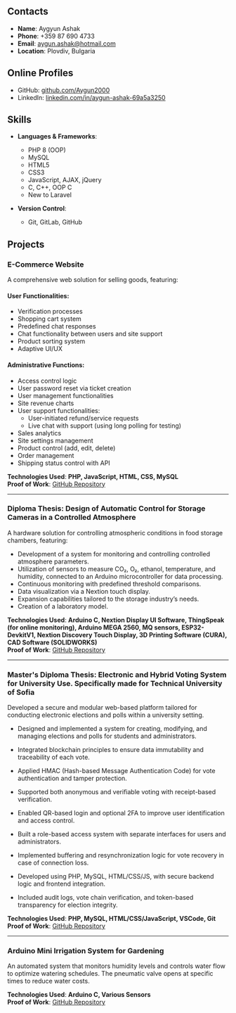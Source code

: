 ## Contacts
- **Name**: Aygyun Ashak  
- **Phone**: +359 87 690 4733  
- **Email**: [aygun.ashak@hotmail.com](mailto:aygun.ashak@hotmail.com)  
- **Location**: Plovdiv, Bulgaria  

## Online Profiles
- GitHub: [github.com/Aygun2000](https://github.com/Aygun2000)
- LinkedIn: [linkedin.com/in/aygun-ashak-69a5a3250](https://linkedin.com/in/aygun-ashak-69a5a3250)
  
## Skills
- **Languages & Frameworks**:
  - PHP 8 (OOP)
  - MySQL
  - HTML5
  - CSS3
  - JavaScript, AJAX, jQuery
  - C, C++, OOP C
  - New to Laravel

- **Version Control**:
  - Git, GitLab, GitHub

## Projects

### E-Commerce Website
A comprehensive web solution for selling goods, featuring:

#### User Functionalities:
- Verification processes
- Shopping cart system
- Predefined chat responses
- Chat functionality between users and site support
- Product sorting system
- Adaptive UI/UX

#### Administrative Functions:
- Access control logic
- User password reset via ticket creation
- User management functionalities
- Site revenue charts
- User support functionalities:
  - User-initiated refund/service requests
  - Live chat with support (using long polling for testing)
- Sales analytics
- Site settings management
- Product control (add, edit, delete)
- Order management
- Shipping status control with API

**Technologies Used**: **PHP, JavaScript, HTML, CSS, MySQL**  
**Proof of Work**: [GitHub Repository](https://github.com/Aygun2000/Web-PHP.git)

---

### Diploma Thesis: Design of Automatic Control for Storage Cameras in a Controlled Atmosphere
A hardware solution for controlling atmospheric conditions in food storage chambers, featuring:

- Development of a system for monitoring and controlling controlled atmosphere parameters.
- Utilization of sensors to measure CO₂, O₂, ethanol, temperature, and humidity, connected to an Arduino microcontroller for data processing.
- Continuous monitoring with predefined threshold comparisons.
- Data visualization via a Nextion touch display.
- Expansion capabilities tailored to the storage industry’s needs.
- Creation of a laboratory model.

**Technologies Used**: **Arduino C, Nextion Display UI Software, ThingSpeak (for online monitoring), Arduino MEGA 2560, MQ sensors, ESP32-DevkitV1, Nextion Discovery Touch Display, 3D Printing Software (CURA), CAD Software (SOLIDWORKS)**  
**Proof of Work**: [GitHub Repository](https://github.com/Aygun2000/diploma-thesis.git)

---

### Master's Diploma Thesis: Electronic and Hybrid Voting System for University Use. Specifically made for Technical University of Sofia
Developed a secure and modular web-based platform tailored for conducting electronic elections and polls within a university setting.

- Designed and implemented a system for creating, modifying, and managing elections and polls for students and administrators.

- Integrated blockchain principles to ensure data immutability and traceability of each vote.

- Applied HMAC (Hash-based Message Authentication Code) for vote authentication and tamper protection.

- Supported both anonymous and verifiable voting with receipt-based verification.

- Enabled QR-based login and optional 2FA to improve user identification and access control.

- Built a role-based access system with separate interfaces for users and administrators.

- Implemented buffering and resynchronization logic for vote recovery in case of connection loss.

- Developed using PHP, MySQL, HTML/CSS/JS, with secure backend logic and frontend integration.

- Included audit logs, vote chain verification, and token-based transparency for election integrity.

**Technologies Used**: **PHP, MySQL, HTML/CSS/JavaScript, VSCode, Git**
**Proof of Work**: [GitHub Repository](https://github.com/Aygun2000/master-thesis.git)

---
### Arduino Mini Irrigation System for Gardening
An automated system that monitors humidity levels and controls water flow to optimize watering schedules. The pneumatic valve opens at specific times to reduce water costs.

**Technologies Used**: **Arduino C, Various Sensors**  
**Proof of Work**: [GitHub Repository](https://github.com/Aygun2000/watering_sys_arduino.git)



